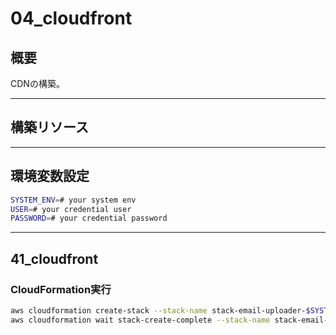# 04_cloudfront

## 概要

CDNの構築。

---

## 構築リソース

---

## 環境変数設定

```bash
SYSTEM_ENV=# your system env
USER=# your credential user
PASSWORD=# your credential password
```

---

## 41_cloudfront

### CloudFormation実行

```bash
aws cloudformation create-stack --stack-name stack-email-uploader-$SYSTEM_ENV-cloudfront --template-body file://template/04_cloudfront/41_cloudfront.yml --parameters ParameterKey=SystemEnv,ParameterValue=$SYSTEM_ENV ParameterKey=User,ParameterValue=$USER ParameterKey=Password,ParameterValue=$PASSWORD --capabilities CAPABILITY_IAM CAPABILITY_NAMED_IAM --region us-east-1
aws cloudformation wait stack-create-complete --stack-name stack-email-uploader-$SYSTEM_ENV-cloudfront

```
